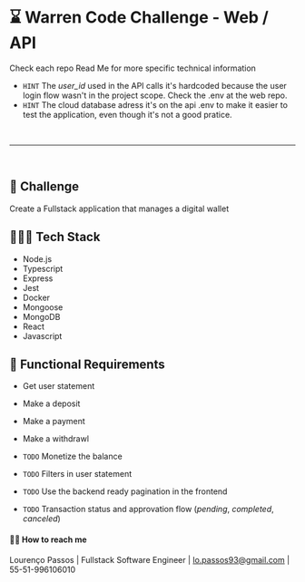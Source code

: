 # ⌛️ Warren Code Challenge - Web / API

Check each repo Read Me for more specific technical information

- `HINT` The _user_id_ used in the API calls it's hardcoded because the user login flow wasn't in the project scope. Check the .env at the web repo.
- `HINT` The cloud database adress it's on the api .env to make it easier to test the application, even though it's not a good pratice.

<br>

----

<br>

## 🚀 Challenge
Create a Fullstack application that manages a digital wallet 

## 👨🏽‍💻 Tech Stack
- Node.js
- Typescript
- Express
- Jest
- Docker
- Mongoose
- MongoDB
- React
- Javascript

## 📝 Functional Requirements
- Get user statement
- Make a deposit
- Make a payment
- Make a withdrawl

- `TODO` Monetize the balance
- `TODO` Filters in user statement
- `TODO` Use the backend ready pagination in the frontend
- `TODO` Transaction status and approvation flow (_pending_, _completed_, _canceled_)

#### 👋🏽 How to reach me

Lourenço Passos | Fullstack Software Engineer | lo.passos93@gmail.com | 55-51-996106010





